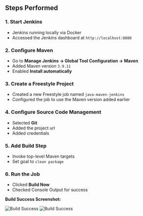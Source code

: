 ## Steps Performed

### 1. Start Jenkins
- Jenkins running locally via Docker  
- Accessed the Jenkins dashboard at `http://localhost:8080`

### 2. Configure Maven
- Go to **Manage Jenkins → Global Tool Configuration → Maven**  
- Added Maven version `3.9.11`  
- Enabled **Install automatically**

### 3. Create a Freestyle Project
- Created a new Freestyle job named `java-maven-jenkins`  
- Configured the job to use the Maven version added earlier  

### 4. Configure Source Code Management
- Selected **Git**  
- Added the project url
- Added credentials 

### 5. Add Build Step
- Invoke top-level Maven targets  
- Set goal to `clean package`  

### 6. Run the Job
- Clicked **Build Now**  
- Checked Console Output for success  

**Build Success Screenshot:**  

![Build Success](images/build-success.png)
![Build Success](images/build-success2.png)
